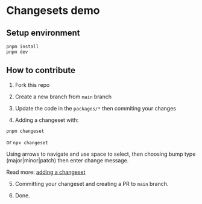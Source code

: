 # Changesets demo

## Setup environment

```
pnpm install
pnpm dev
```

## How to contribute

1. Fork this repo

2. Create a new branch from `main` branch

3. Update the code in the `packages/*` then commiting your changes


4. Adding a changeset with:

```
pnpm changeset
```

or `npx changeset`

Using arrows to navigate and use space to select, then choosing bump type (major|minor|patch) then enter change message.

Read more: [adding a changeset](https://github.com/changesets/changesets/blob/main/docs/adding-a-changeset.md)

5. Committing your changeset and creating a PR to `main` branch.

6. Done.
